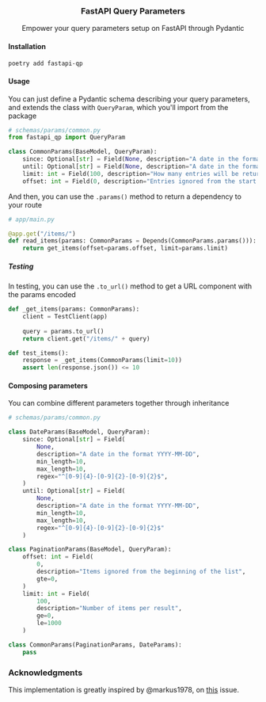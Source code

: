 <div align="center">

### FastAPI Query Parameters

Empower your query parameters setup on FastAPI through Pydantic

</div>

#### Installation
```bash
poetry add fastapi-qp
```

#### Usage
You can just define a Pydantic schema describing your query parameters, and extends the class with `QueryParam`, which you'll import from the package

```python
# schemas/params/common.py
from fastapi_qp import QueryParam

class CommonParams(BaseModel, QueryParam):
    since: Optional[str] = Field(None, description="A date in the format YYYY-MM-DD")
    until: Optional[str] = Field(None, description="A date in the format YYYY-MM-DD")
    limit: int = Field(100, description="How many entries will be returned")
    offset: int = Field(0, description="Entries ignored from the start of result list") 
```

And then, you can use the `.params()` method to return a dependency to your route

```python
# app/main.py

@app.get("/items/")
def read_items(params: CommonParams = Depends(CommonParams.params())):
    return get_items(offset=params.offset, limit=params.limit)
```

##### Testing

In testing, you can use the `.to_url()` method to get a URL component with the params encoded

```python
def _get_items(params: CommonParams):
    client = TestClient(app)
    
    query = params.to_url()
    return client.get("/items/" + query)

def test_items():
    response = _get_items(CommonParams(limit=10))
    assert len(response.json()) <= 10
```

#### Composing parameters
You can combine different parameters together through inheritance

```python
# schemas/params/common.py

class DateParams(BaseModel, QueryParam):
    since: Optional[str] = Field(
        None, 
        description="A date in the format YYYY-MM-DD",
        min_length=10,
        max_length=10,
        regex="^[0-9]{4}-[0-9]{2}-[0-9]{2}$",
    )
    until: Optional[str] = Field(
        None, 
        description="A date in the format YYYY-MM-DD",
        min_length=10,
        max_length=10,
        regex="^[0-9]{4}-[0-9]{2}-[0-9]{2}$"
    )

class PaginationParams(BaseModel, QueryParam):
    offset: int = Field(
        0, 
        description="Items ignored from the beginning of the list",
        gte=0,
    )
    limit: int = Field(
        100, 
        description="Number of items per result",
        ge=0,
        le=1000
    )

class CommonParams(PaginationParams, DateParams):
    pass
``` 

### Acknowledgments
This implementation is greatly inspired by @markus1978, on [this](https://github.com/tiangolo/fastapi/issues/318#issuecomment-691121286) issue.